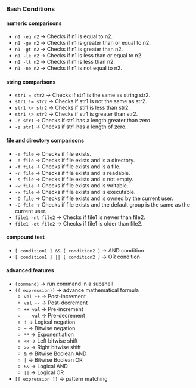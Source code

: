 ### Bash Conditions

#### numeric comparisons
* `n1 -eq n2` -> Checks if n1 is equal to n2.
* `n1 -ge n2` -> Checks if n1 is greater than or equal to n2.
* `n1 -gt n2` -> Checks if n1 is greater than n2.
* `n1 -le n2` -> Checks if n1 is less than or equal to n2.
* `n1 -lt n2` -> Checks if n1 is less than n2.
* `n1 -ne n2` -> Checks if n1 is not equal to n2.

#### string comparisons
* `str1 = str2` -> Checks if str1 is the same as string str2.
* `str1 != str2` -> Checks if str1 is not the same as str2.
* `str1 \< str2` -> Checks if str1 is less than str2.
* `str1 \> str2` -> Checks if str1 is greater than str2.
* `-n str1` -> Checks if str1 has a length greater than zero.
* `-z str1` -> Checks if str1 has a length of zero.

#### file and directory comparisons
* `-e file` -> Checks if file exists.
* `-d file` -> Checks if file exists and is a directory.
* `-f file` -> Checks if file exists and is a file.
* `-r file` -> Checks if file exists and is readable.
* `-s file` -> Checks if file exists and is not empty.
* `-w file` -> Checks if file exists and is writable.
* `-x file` -> Checks if file exists and is executable.
* `-O file` -> Checks if file exists and is owned by the current user.
* `-G file` -> Checks if file exists and the default group is the same as the current user.
* `file1 -nt file2` -> Checks if file1 is newer than file2.
* `file1 -ot file2` -> Checks if file1 is older than file2.

#### compound test
* `[ condition1 ] && [ condition2 ]` -> AND condition
* `[ condition1 ] || [ condition2 ]` -> OR condition

#### advanced features
* `(command)` -> run command in a subshell
* `(( expression))` -> advance mathematical formula
  * `val ++` -> Post-increment
  * `val --` -> Post-decrement
  * `++ val` -> Pre-increment
  * `-- val` -> Pre-decrement
  * `!` -> Logical negation
  * `~` -> Bitwise negation
  * `**` -> Exponentiation
  * `<<` -> Left bitwise shift
  * `>>` -> Right bitwise shift
  * `&` -> Bitwise Boolean AND
  * `|` -> Bitwise Boolean OR
  * `&&` -> Logical AND
  * `||` -> Logical OR
* `[[ expression ]]` -> pattern matching
